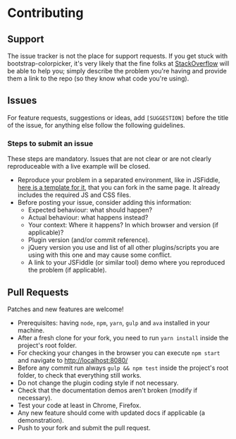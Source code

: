 # Contributing

## Support

The issue tracker is not the place for support requests. If you get stuck with bootstrap-colorpicker, it's very likely
that the fine folks at [StackOverflow](http://stackoverflow.com/) will be able to help you; simply describe the problem
you're having and provide them a link to the repo (so they know what code you're using).


## Issues
For feature requests, suggestions or ideas, add `[SUGGESTION]` before the title of the issue, for anything else follow
the following guidelines.

### Steps to submit an issue
These steps are mandatory. Issues that are not clear or are not clearly reproduceable with a live example will be closed.

- Reproduce your problem in a separated environment, like in JSFiddle,
  [here is a template for it](http://jsfiddle.net/0vopxm13/157/), that you can fork in the same page.
  It already includes the required JS and CSS files.
- Before posting your issue, consider adding this information:
  * Expected behaviour: what should happen?
  * Actual behaviour: what happens instead?
  * Your context: Where it happens? In which browser and version (if applicable)?
  * Plugin version (and/or commit reference).
  * jQuery version you use and list of all other plugins/scripts you are using with this one and may cause some conflict.
  * A link to your JSFiddle (or similar tool) demo where you reproduced the problem (if applicable).

## Pull Requests

Patches and new features are welcome!

- Prerequisites: having `node`, `npm`, `yarn`, `gulp` and `ava` installed in your machine.
- After a fresh clone for your fork, you need to run `yarn install` inside the project's root folder.
- For checking your changes in the browser you can execute `npm start` and navigate to 
  [http://localhost:8080/](http://localhost:8080/)
- Before any commit run always `gulp && npm test` inside the project's root folder, to check that everything still works.
- Do not change the plugin coding style if not necessary.
- Check that the documentation demos aren't broken (modify if necessary).
- Test your code at least in Chrome, Firefox.
- Any new feature should come with updated docs if applicable (a demonstration).
- Push to your fork and submit the pull request.
